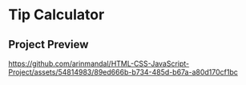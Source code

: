 # Tip Calculator
## Project Preview

https://github.com/arinmandal/HTML-CSS-JavaScript-Project/assets/54814983/89ed666b-b734-485d-b67a-a80d170cf1bc

